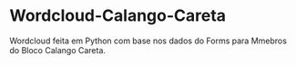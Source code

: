 # Wordcloud-Calango-Careta
Wordcloud feita em Python com base nos dados do Forms para Mmebros do Bloco Calango Careta.
